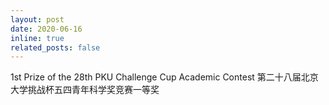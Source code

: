 ```yaml
---
layout: post
date: 2020-06-16
inline: true
related_posts: false
---
```


1st Prize of the 28th PKU Challenge Cup Academic Contest 第二十八届北京大学挑战杯五四青年科学奖竞赛一等奖
